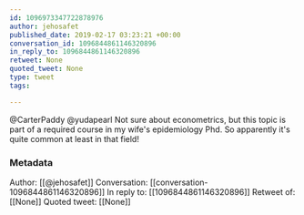 ```yaml
---
id: 1096973347722878976
author: jehosafet
published_date: 2019-02-17 03:23:21 +00:00
conversation_id: 1096844861146320896
in_reply_to: 1096844861146320896
retweet: None
quoted_tweet: None
type: tweet
tags:

---
```


@CarterPaddy @yudapearl Not sure about econometrics, but this topic is part of a required course in my wife's epidemiology Phd. So apparently it's quite common at least in that field!

### Metadata

Author: [[@jehosafet]]
Conversation: [[conversation-1096844861146320896]]
In reply to: [[1096844861146320896]]
Retweet of: [[None]]
Quoted tweet: [[None]]
